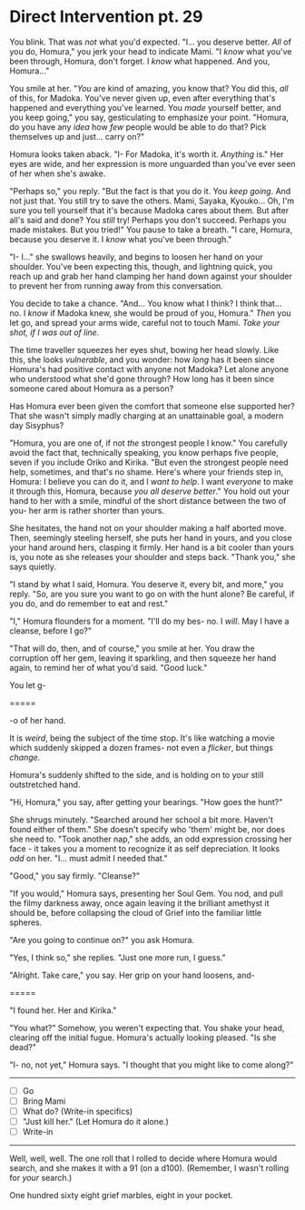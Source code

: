 # Direct Intervention pt. 29

You blink. That was *not* what you'd expected. "I... you deserve better. *All* of you do, Homura," you jerk your head to indicate Mami. "I *know* what you've been through, Homura, don't forget. I *know* what happened. And you, Homura..."

You smile at her. "*You* are kind of amazing, you know that? You did this, *all* of this, for Madoka. You've never given up, even after everything that's happened and everything you've learned. You *made* yourself better, and you keep going," you say, gesticulating to emphasize your point. "Homura, do you have any *idea* how *few* people would be able to do that? Pick themselves up and just... carry on?"

Homura looks taken aback. "I- For Madoka, it's worth it. *Anything* is." Her eyes are wide, and her expression is more unguarded than you've ever seen of her when she's awake.

"Perhaps so," you reply. "But the fact is that you do it. You *keep going*. And not just that. You still try to save the others. Mami, Sayaka, Kyouko... Oh, I'm sure you tell yourself that it's because Madoka cares about them. But after all's said and done? You *still* try! Perhaps you don't succeed. Perhaps you made mistakes. But you tried!" You pause to take a breath. "I care, Homura, because you deserve it. I *know* what you've been through."

"I- I..." she swallows heavily, and begins to loosen her hand on your shoulder. You've been expecting this, though, and lightning quick, you reach up and grab her hand clamping her hand down against your shoulder to prevent her from running away from this conversation.

You decide to take a chance. "And... You know what I think? I think that... no. I *know* if Madoka knew, she would be proud of you, Homura." *Then* you let go, and spread your arms wide, careful not to touch Mami. *Take your shot, if I was out of line.*

The time traveller squeezes her eyes shut, bowing her head slowly. Like this, she looks *vulnerable*, and you wonder: how *long* has it been since Homura's had positive contact with anyone not Madoka? Let alone anyone who understood what she'd gone through? How long has it been since someone cared about Homura as a person?

Has Homura ever been given the comfort that someone else supported her? That she wasn't simply madly charging at an unattainable goal, a modern day Sisyphus?

"Homura, you are one of, if not *the* strongest people I know." You carefully avoid the fact that, technically speaking, you know perhaps five people, seven if you include Oriko and Kirika. "But even the strongest people need help, sometimes, and that's no shame. Here's where your friends step in, Homura: I believe you can do it, and I *want to help*. I want *everyone* to make it through this, Homura, because *you all deserve better*." You hold out your hand to her with a smile, mindful of the short distance between the two of you- her arm is rather shorter than yours.

She hesitates, the hand not on your shoulder making a half aborted move. Then, seemingly steeling herself, she puts her hand in yours, and you close your hand around hers, clasping it firmly. Her hand is a bit cooler than yours is, you note as she releases your shoulder and steps back. "Thank you," she says quietly.

"I stand by what I said, Homura. You deserve it, every bit, and more," you reply. "So, are you sure you want to go on with the hunt alone? Be careful, if you do, and do remember to eat and rest."

"I," Homura flounders for a moment. "I'll do my bes- no. I *will*. May I have a cleanse, before I go?"

"That will do, then, and of course," you smile at her. You draw the corruption off her gem, leaving it sparkling, and then squeeze her hand again, to remind her of what you'd said. "Good luck."

You let g-

\=====​

-o of her hand.

It is *weird*, being the subject of the time stop. It's like watching a movie which suddenly skipped a dozen frames- not even a *flicker*, but things *change*.

Homura's suddenly shifted to the side, and is holding on to your still outstretched hand.

"Hi, Homura," you say, after getting your bearings. "How goes the hunt?"

She shrugs minutely. "Searched around her school a bit more. Haven't found either of them." She doesn't specify who 'them' might be, nor does she need to. "Took another nap," she adds, an odd expression crossing her face - it takes you a moment to recognize it as self depreciation. It looks *odd* on her. "I... must admit I needed that."

"Good," you say firmly. "Cleanse?"

"If you would," Homura says, presenting her Soul Gem. You nod, and pull the filmy darkness away, once again leaving it the brilliant amethyst it should be, before collapsing the cloud of Grief into the familiar little spheres.

"Are you going to continue on?" you ask Homura.

"Yes, I think so," she replies. "Just one more run, I guess."

"Alright. Take care," you say. Her grip on your hand loosens, and-

\=====​

"I found her. Her and Kirika."

"You what?" Somehow, you weren't expecting that. You shake your head, clearing off the initial fugue. Homura's actually looking pleased. "Is she dead?"

"I- no, not yet," Homura says. "I thought that you might like to come along?"

---

- [ ] Go
- [ ] Bring Mami
- [ ] What do? (Write-in specifics)
- [ ] "Just kill her." (Let Homura do it alone.)
- [ ] Write-in

---

Well, well, well. The one roll that I rolled to decide where Homura would search, and she makes it with a 91 (on a d100). (Remember, I wasn't rolling for *your* search.)

One hundred sixty eight grief marbles, eight in your pocket.
